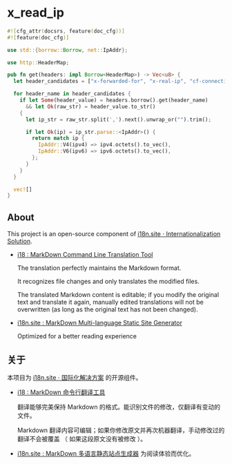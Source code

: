 # x_read_ip

```rust
#![cfg_attr(docsrs, feature(doc_cfg))]
#![feature(doc_cfg)]

use std::{borrow::Borrow, net::IpAddr};

use http::HeaderMap;

pub fn get(headers: impl Borrow<HeaderMap>) -> Vec<u8> {
  let header_candidates = ["x-forwarded-for", "x-real-ip", "cf-connecting-ip"];

  for header_name in header_candidates {
    if let Some(header_value) = headers.borrow().get(header_name)
      && let Ok(raw_str) = header_value.to_str()
    {
      let ip_str = raw_str.split(',').next().unwrap_or("").trim();

      if let Ok(ip) = ip_str.parse::<IpAddr>() {
        return match ip {
          IpAddr::V4(ipv4) => ipv4.octets().to_vec(),
          IpAddr::V6(ipv6) => ipv6.octets().to_vec(),
        };
      }
    }
  }

  vec![]
}
```

## About

This project is an open-source component of [i18n.site ⋅ Internationalization Solution](https://i18n.site).

* [i18 : MarkDown Command Line Translation Tool](https://i18n.site/i18)

  The translation perfectly maintains the Markdown format.

  It recognizes file changes and only translates the modified files.

  The translated Markdown content is editable; if you modify the original text and translate it again, manually edited translations will not be overwritten (as long as the original text has not been changed).

* [i18n.site : MarkDown Multi-language Static Site Generator](https://i18n.site/i18n.site)

  Optimized for a better reading experience

## 关于

本项目为 [i18n.site ⋅ 国际化解决方案](https://i18n.site) 的开源组件。

* [i18 : MarkDown 命令行翻译工具](https://i18n.site/i18)

  翻译能够完美保持 Markdown 的格式。能识别文件的修改，仅翻译有变动的文件。

  Markdown 翻译内容可编辑；如果你修改原文并再次机器翻译，手动修改过的翻译不会被覆盖 （ 如果这段原文没有被修改 ）。

* [i18n.site : MarkDown 多语言静态站点生成器](https://i18n.site/i18n.site) 为阅读体验而优化。
